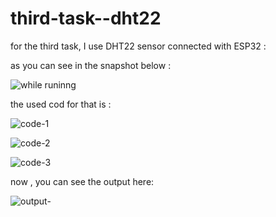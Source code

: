 # third-task--dht22

for the third task, I use DHT22 sensor connected with ESP32 :

as you can see in the snapshot below :

![while runinng](https://github.com/NoufSaleh20/third-task--dht22/assets/129336340/c1e4d3bd-6b58-47a9-a2a3-10bb4ec1b34b)


the used cod for that is :

![code-1](https://github.com/NoufSaleh20/third-task--dht22/assets/129336340/f6311a78-13bf-4724-b067-a05495334bb8)

![code-2](https://github.com/NoufSaleh20/third-task--dht22/assets/129336340/fba5193a-2389-451b-ae78-0231f5057593)

![code-3](https://github.com/NoufSaleh20/third-task--dht22/assets/129336340/f08c4a60-fe8c-4c08-a190-4eb3e93bd5ff)

now , you can see the output here:

![output-](https://github.com/NoufSaleh20/third-task--dht22/assets/129336340/f6e71372-2954-4751-9edb-fad94e55df87)



